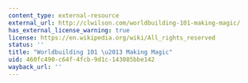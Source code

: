 ```yaml
---
content_type: external-resource
external_url: http://clwilson.com/worldbuilding-101-making-magic/
has_external_license_warning: true
license: https://en.wikipedia.org/wiki/All_rights_reserved
status: ''
title: "Worldbuilding 101 \u2013 Making Magic"
uid: 460fc490-c64f-4fcb-9d1c-143085bbe142
wayback_url: ''
---
```

